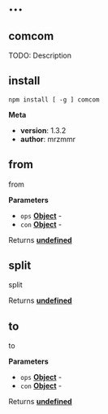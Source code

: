 # ...

## comcom

TODO: Description

## install

    npm install [ -g ] comcom

**Meta**

-   **version**: 1.3.2
-   **author**: mrzmmr

## from

from

**Parameters**

-   `ops` **[Object](https://developer.mozilla.org/en-US/docs/Web/JavaScript/Reference/Global_Objects/Object)** -
-   `con` **[Object](https://developer.mozilla.org/en-US/docs/Web/JavaScript/Reference/Global_Objects/Object)** -

Returns **[undefined](https://developer.mozilla.org/en-US/docs/Web/JavaScript/Reference/Global_Objects/undefined)** 

## split

split

Returns **[undefined](https://developer.mozilla.org/en-US/docs/Web/JavaScript/Reference/Global_Objects/undefined)** 

## to

to

**Parameters**

-   `ops` **[Object](https://developer.mozilla.org/en-US/docs/Web/JavaScript/Reference/Global_Objects/Object)** -
-   `con` **[Object](https://developer.mozilla.org/en-US/docs/Web/JavaScript/Reference/Global_Objects/Object)** -

Returns **[undefined](https://developer.mozilla.org/en-US/docs/Web/JavaScript/Reference/Global_Objects/undefined)** 

